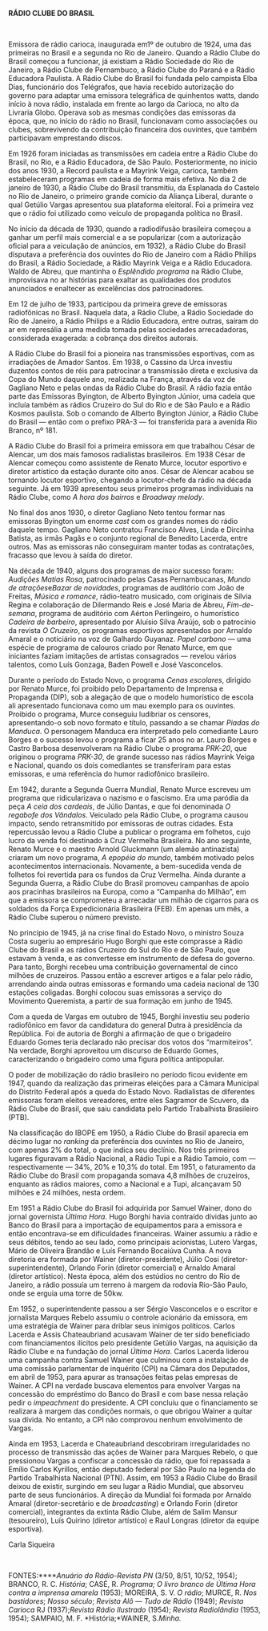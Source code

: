 **RÁDIO CLUBE DO BRASIL**

 

Emissora de rádio carioca, inaugurada em1º de outubro de 1924, uma das
primeiras no Brasil e a segunda no Rio de Janeiro. Quando a Rádio Clube
do Brasil começou a funcionar, já existiam a Rádio Sociedade do Rio de
Janeiro, a Rádio Clube de Pernambuco, a Rádio Clube do Paraná e a Rádio
Educadora Paulista. A Rádio Clube do Brasil foi fundada pelo campista
Elba Dias, funcionário dos Telégrafos, que havia recebido autorização do
governo para adaptar uma emissora telegráfica de quinhentos watts, dando
início à nova rádio, instalada em frente ao largo da Carioca, no alto da
Livraria Globo. Operava sob as mesmas condições das emissoras da época,
que, no início do rádio no Brasil, funcionavam como associações ou
clubes, sobrevivendo da contribuição financeira dos ouvintes, que também
participavam emprestando discos.

Em 1926 foram iniciadas as transmissões em cadeia entre a Rádio Clube do
Brasil, no Rio, e a Rádio Educadora, de São Paulo. Posteriormente, no
início dos anos 1930, a Record paulista e a Mayrink Veiga, carioca,
também estabeleceram programas em cadeia de forma mais efetiva. No dia 2
de janeiro de 1930, a Rádio Clube do Brasil transmitiu, da Esplanada do
Castelo no Rio de Janeiro, o primeiro grande comício da Aliança Liberal,
durante o qual Getúlio Vargas apresentou sua plataforma eleitoral. Foi a
primeira vez que o rádio foi utilizado como veículo de propaganda
política no Brasil.

No início da década de 1930, quando a radiodifusão brasileira começou a
ganhar um perfil mais comercial e a se popularizar (com a autorização
oficial para a veiculação de anúncios, em 1932), a Rádio Clube do Brasil
disputava a preferência dos ouvintes do Rio de Janeiro com a Rádio
Philips do Brasil, a Rádio Sociedade, a Rádio Mayrink Veiga e a Rádio
Educadora. Waldo de Abreu, que mantinha o *Esplêndido programa* na Rádio
Clube, improvisava no ar histórias para exaltar as qualidades dos
produtos anunciados e enaltecer as excelências dos patrocinadores.

Em 12 de julho de 1933, participou da primeira greve de emissoras
radiofônicas no Brasil. Naquela data, a Rádio Clube, a Rádio Sociedade
do Rio de Janeiro, a Rádio Philips e a Rádio Educadora, entre outras,
saíram do ar em represália a uma medida tomada pelas sociedades
arrecadadoras, considerada exagerada: a cobrança dos direitos autorais.

A Rádio Clube do Brasil foi a pioneira nas transmissões esportivas, com
as irradiações de Amador Santos. Em 1938, o Cassino da Urca investiu
duzentos contos de réis para patrocinar a transmissão direta e exclusiva
da Copa do Mundo daquele ano, realizada na França, através da voz de
Gagliano Neto e pelas ondas da Rádio Clube do Brasil. A rádio fazia
então parte das Emissoras Byington, de Alberto Byington Júnior, uma
cadeia que incluía também as rádios Cruzeiro do Sul do Rio e de São
Paulo e a Rádio Kosmos paulista. Sob o comando de Alberto Byington
Júnior, a Rádio Clube do Brasil — então com o prefixo PRA-3 — foi
transferida para a avenida Rio Branco, nº 181.

A Rádio Clube do Brasil foi a primeira emissora em que trabalhou César
de Alencar, um dos mais famosos radialistas brasileiros. Em 1938 César
de Alencar começou como assistente de Renato Murce, locutor esportivo e
diretor artístico da estação durante oito anos. César de Alencar acabou
se tornando locutor esportivo, chegando a locutor-chefe da rádio na
década seguinte. Já em 1939 apresentou seus primeiros programas
individuais na Rádio Clube, como *A hora dos bairros* e *Broadway
melody*.

No final dos anos 1930, o diretor Gagliano Neto tentou formar nas
emissoras Byington um enorme *cast* com os grandes nomes do rádio
daquele tempo. Gagliano Neto contratou Francisco Alves, Linda e Dircinha
Batista, as irmãs Pagãs e o conjunto regional de Benedito Lacerda, entre
outros. Mas as emissoras não conseguiram manter todas as contratações,
fracasso que levou à saída do diretor.

Na década de 1940, alguns dos programas de maior sucesso foram:
*Audições Matias Rosa*, patrocinado pelas Casas Pernambucanas, *Mundo de
atrações*e*Bazar de novidades*, programas de auditório com João de
Freitas, *Música e romance*, rádio-teatro musicado, com originais de
Sílvia Regina e colaboração de Dilermando Reis e José Maria de Abreu,
*Fim-de-semana*, programa de auditório com Aérton Perlingeiro, o
humorístico *Cadeira de barbeiro*, apresentado por Aluísio Silva Araújo,
sob o patrocínio da revista *O Cruzeiro*, os programas esportivos
apresentados por Arnaldo Amaral e o noticiário na voz de Galhardo
Guyanaz. *Papel carbono* — uma espécie de programa de calouros criado
por Renato Murce, em que iniciantes faziam imitações de artistas
consagrados — revelou vários talentos, como Luís Gonzaga, Baden Powell e
José Vasconcelos.

Durante o período do Estado Novo, o programa *Cenas escolares*, dirigido
por Renato Murce, foi proibido pelo Departamento de Imprensa e
Propaganda (DIP), sob a alegação de que o modelo humorístico de escola
ali apresentado funcionava como um mau exemplo para os ouvintes.
Proibido o programa, Murce conseguiu ludibriar os censores,
apresentando-o sob novo formato e título, passando a se chamar *Piadas
do Manduca*. O personagem Manduca era interpretado pelo comediante Lauro
Borges e o sucesso levou o programa a ficar 25 anos no ar. Lauro Borges
e Castro Barbosa desenvolveram na Rádio Clube o programa *PRK-20*, que
originou o programa *PRK-30*, de grande sucesso nas rádios Mayrink Veiga
e Nacional, quando os dois comediantes se transferiram para estas
emissoras, e uma referência do humor radiofônico brasileiro.

Em 1942, durante a Segunda Guerra Mundial, Renato Murce escreveu um
programa que ridicularizava o nazismo e o fascismo. Era uma paródia da
peça *A ceia dos cardeais*, de Júlio Dantas, e que foi denominada *O
regabofe dos Vândalos*. Veiculado pela Rádio Clube, o programa causou
impacto, sendo retransmitido por emissoras de outras cidades. Esta
repercussão levou a Rádio Clube a publicar o programa em folhetos, cujo
lucro da venda foi destinado à Cruz Vermelha Brasileira. No ano
seguinte, Renato Murce e o maestro Arnold Gluckmann (um alemão
antinazista) criaram um novo programa, *A epopéia do mundo*, também
motivado pelos acontecimentos internacionais. Novamente, a bem-sucedida
venda de folhetos foi revertida para os fundos da Cruz Vermelha. Ainda
durante a Segunda Guerra, a Rádio Clube do Brasil promoveu campanhas de
apoio aos pracinhas brasileiros na Europa, como a “Campanha do Milhão”,
em que a emissora se comprometeu a arrecadar um milhão de cigarros para
os soldados da Força Expedicionária Brasileira (FEB). Em apenas um mês,
a Rádio Clube superou o número previsto.

No princípio de 1945, já na crise final do Estado Novo, o ministro Souza
Costa sugeriu ao empresário Hugo Borghi que este comprasse a Rádio Clube
do Brasil e as rádios Cruzeiro do Sul do Rio e de São Paulo, que estavam
à venda, e as convertesse em instrumento de defesa do governo. Para
tanto, Borghi recebeu uma contribuição governamental de cinco milhões de
cruzeiros. Passou então a escrever artigos e a falar pelo rádio,
arrendando ainda outras emissoras e formando uma cadeia nacional de 130
estações coligadas. Borghi colocou suas emissoras a serviço do Movimento
Queremista, a partir de sua formação em junho de 1945.

Com a queda de Vargas em outubro de 1945, Borghi investiu seu poderio
radiofônico em favor da candidatura do general Dutra à presidência da
República. Foi de autoria de Borghi a afirmação de que o brigadeiro
Eduardo Gomes teria declarado não precisar dos votos dos “marmiteiros”.
Na verdade, Borghi aproveitou um discurso de Eduardo Gomes,
caracterizando o brigadeiro como uma figura política antipopular.

O poder de mobilização do rádio brasileiro no período ficou evidente em
1947, quando da realização das primeiras eleições para a Câmara
Municipal do Distrito Federal após a queda do Estado Novo. Radialistas
de diferentes emissoras foram eleitos vereadores, entre eles Sagramor de
Scuvero, da Rádio Clube do Brasil, que saiu candidata pelo Partido
Trabalhista Brasileiro (PTB).

Na classificação do IBOPE em 1950, a Rádio Clube do Brasil aparecia em
décimo lugar no *ranking* da preferência dos ouvintes no Rio de Janeiro,
com apenas 2% do total, o que indica seu declínio. Nos três primeiros
lugares figuravam a Rádio Nacional, a Rádio Tupi e a Rádio Tamoio, com —
respectivamente — 34%, 20% e 10,3% do total. Em 1951, o faturamento da
Rádio Clube do Brasil com propaganda somava 4,8 milhões de cruzeiros,
enquanto as rádios maiores, como a Nacional e a Tupi, alcançavam 50
milhões e 24 milhões, nesta ordem.

Em 1951 a Rádio Clube do Brasil foi adquirida por Samuel Wainer, dono do
jornal governista *Última Hora*. Hugo Borghi havia contraído dívidas
junto ao Banco do Brasil para a importação de equipamentos para a
emissora e então encontrava-se em dificuldades financeiras. Wainer
assumiu a rádio e seus débitos, tendo ao seu lado, como principais
acionistas, Lutero Vargas, Mário de Oliveira Brandão e Luís Fernando
Bocaiúva Cunha. A nova diretoria era formada por Wainer
(diretor-presidente), Júlio Cosi (diretor-superintendente), Orlando
Forin (diretor comercial) e Arnaldo Amaral (diretor artístico). Nesta
época, além dos estúdios no centro do Rio de Janeiro, a rádio possuía um
terreno à margem da rodovia Rio-São Paulo, onde se erguia uma torre de
50kw.

Em 1952, o superintendente passou a ser Sérgio Vasconcelos e o escritor
e jornalista Marques Rebelo assumiu o controle acionário da emissora, em
uma estratégia de Wainer para driblar seus inimigos políticos. Carlos
Lacerda e Assis Chateaubriand acusavam Wainer de ter sido beneficiado
com financiamentos ilícitos pelo presidente Getúlio Vargas, na aquisição
da Rádio Clube e na fundação do jornal *Última Hora*. Carlos Lacerda
liderou uma campanha contra Samuel Wainer que culminou com a instalação
de uma comissão parlamentar de inquérito (CPI) na Câmara dos Deputados,
em abril de 1953, para apurar as transações feitas pelas empresas de
Wainer. A CPI na verdade buscava elementos para envolver Vargas na
concessão do empréstimo do Banco do Brasil e com base nessa relação
pedir o *impeachment* do presidente. A CPI concluiu que o financiamento
se realizara à margem das condições normais, o que obrigou Wainer a
quitar sua dívida. No entanto, a CPI não comprovou nenhum envolvimento
de Vargas.

Ainda em 1953, Lacerda e Chateaubriand descobriram irregularidades no
processo de transmissão das ações de Wainer para Marques Rebelo, o que
pressionou Vargas a confiscar a concessão da rádio, que foi repassada a
Emílio Carlos Kyrillos, então deputado federal por São Paulo na legenda
do Partido Trabalhista Nacional (PTN). Assim, em 1953 a Rádio Clube do
Brasil deixou de existir, surgindo em seu lugar a Rádio Mundial, que
absorveu parte de seus funcionários. A direção da Mundial foi formada
por Arnaldo Amaral (diretor-secretário e de *broadcasting*) e Orlando
Forin (diretor comercial), integrantes da extinta Rádio Clube, além de
Salim Mansur (tesoureiro), Luís Quirino (diretor artístico) e Raul
Longras (diretor da equipe esportiva).

Carla Siqueira

 

FONTES:*****Anuário do Rádio-Revista PN* (3/50, 8/51, 10/52, 1954);
BRANCO, R. C. *História*; CASÉ, R. *Programa;* *O livro branco de Última
Hora contra a imprensa amarela* (1953); MOREIRA, S. V. *O rádio*; MURCE,
R. *Nos bastidores*; *Nosso século*; *Revista Alô — Tudo de Rádio*
(1949); *Revista Carioca* RJ (1937);*Revista Rádio Ilustrado* (1954);
*Revista Radiolândia* (1953, 1954); SAMPAIO, M. F. *História;*WAINER,
S.*Minha.*

 
